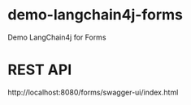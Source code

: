 # demo-langchain4j-forms
Demo LangChain4j for Forms

# REST API
http://localhost:8080/forms/swagger-ui/index.html
